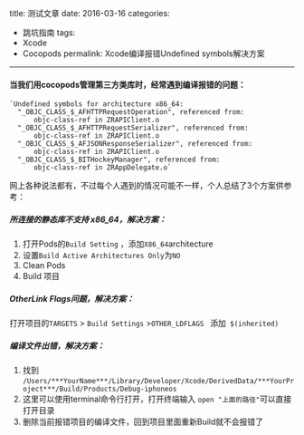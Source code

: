 title: 测试文章
date: 2016-03-16
categories:
- 跳坑指南
tags:
- Xcode
- Cocopods
permalink: Xcode编译报错Undefined symbols解决方案

---
####  当我们用cocopods管理第三方类库时，经常遇到编译报错的问题：

```
`Undefined symbols for architecture x86_64:
  "_OBJC_CLASS_$_AFHTTPRequestOperation", referenced from:
      objc-class-ref in ZRAPIClient.o
  "_OBJC_CLASS_$_AFHTTPRequestSerializer", referenced from:
      objc-class-ref in ZRAPIClient.o
  "_OBJC_CLASS_$_AFJSONResponseSerializer", referenced from:
      objc-class-ref in ZRAPIClient.o
  "_OBJC_CLASS_$_BITHockeyManager", referenced from:
      objc-class-ref in ZRAppDelegate.o`
```

<!-- more -->
网上各种说法都有，不过每个人遇到的情况可能不一样，个人总结了3个方案供参考：
#####  所连接的静态库不支持 x86_64，解决方案：

1. 打开Pods的`Build Setting` ，添加`X86_64`architecture
2. 设置`Build Active Architectures Only`为`NO`
3. Clean Pods
4. Build 项目  


#####  OtherLink Flags问题，解决方案：

打开项目的`TARGETS` > `Build Settings` >`OTHER_LDFLAGS `
添加` $(inherited)`

##### 编译文件出错，解决方案：
1. 找到
`/Users/***YourName***/Library/Developer/Xcode/DerivedData/***YourProject***/Build/Products/Debug-iphoneos`
2. 这里可以使用terminal命令行打开，打开终端输入 `open "上面的路径"`可以直接打开目录
3. 删除当前报错项目的编译文件，回到项目里面重新Build就不会报错了
